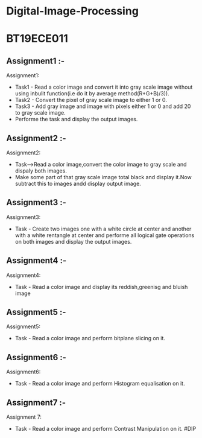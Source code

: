 # Digital-Image-Processing
# BT19ECE011

## Assignment1 :-
  Assignment1:
- Task1 - Read a color image and convert it into gray scale image without using inbulit function(i.e do it by average method(R+G+B)/3)).
- Task2 - Convert the pixel of gray scale image to either 1 or 0.
- Task3 - Add gray image and image with pixels either 1 or 0 and add 20 to gray scale image.
- Performe the task and display the output images. 

## Assignment2 :-
  Assignment2:
- Task-->Read a color image,convert the color image to gray scale and dispaly both images.
- Make some part of that gray scale image total black and display it.Now subtract this to images andd display output image.

## Assignment3 :- 
Assignment3:
- Task - Create two images one with a white circle at center and another with a white rentangle at center and performe all logical gate operations on both images and display the output images.

## Assignment4 :- 
Assignment4:
- Task - Read a color image and display its reddish,greenisg and bluish image

## Assignment5 :-
  Assignment5:
- Task - Read a color image and perform bitplane slicing on it.

## Assignment6 :-
  Assignment6:
- Task - Read a color image and perform Histogram equalisation on it.

## Assignment7 :-
Assignment 7:
- Task - Read a color image and perform Contrast Manipulation on it.
#DIP
